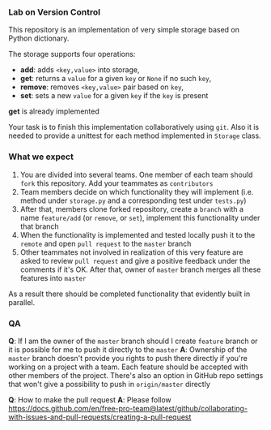 ### Lab on Version Control

This repository is an implementation of very simple storage based on Python dictionary.

The storage supports four operations:
* **add**: adds `<key,value>` into storage,
* **get**: returns a `value` for a given `key` or `None` if no such `key`,
* **remove**: removes `<key,value>` pair based on `key`,
* **set**: sets a new `value` for a given `key` if the `key` is present

**get** is already implemented

Your task is to finish this implementation collaboratively using `git`. Also it is needed to provide a unittest for each method implemented in `Storage` class.

### What we expect

1. You are divided into several teams. One member of each team should `fork` this repository. Add your teammates as `contributors`
1. Team members decide on which functionality they will implement (i.e. method under `storage.py` and a corresponding test under `tests.py`)
1. After that, members clone forked repository, create a `branch` with a name `feature/add` (or `remove`, or `set`), implement this functionality under that branch
1. When the functionality is implemented and tested locally push it to the `remote` and open `pull request` to the `master` branch
1. Other teammates not involved in realization of this very feature are asked to review `pull request` and give a positive feedback under the comments if it's OK. After that, owner of `master` branch merges all these features into `master`

As a result there should be completed functionality that evidently built in parallel.

### QA

**Q**: If I am the owner of the `master` branch should I create `feature` branch or it is possible for me to push it directly to the `master`
**A**: Ownership of the `master` branch doesn't provide you rights to push there directly if you're working on a project with a team. Each feature should be accepted with other members of the project. There's also an option in GitHub repo settings that won't give a possibility to push in `origin/master` directly


**Q**: How to make the pull request
**A**: Please follow https://docs.github.com/en/free-pro-team@latest/github/collaborating-with-issues-and-pull-requests/creating-a-pull-request
